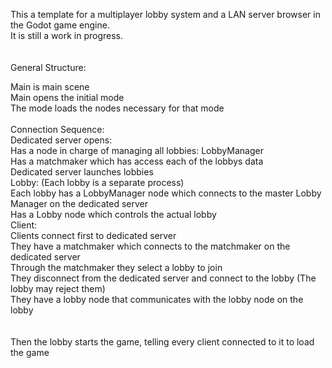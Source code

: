 This a template for a multiplayer lobby system and a LAN server browser in the Godot game engine. <br>
It is still a work in progress.<br><br><br>
General Structure:

Main is main scene <br>
Main opens the initial mode<br>
The mode loads the nodes necessary for that mode<br>
<br>
Connection Sequence:<br>
    Dedicated server opens:<br>
        Has a node in charge of managing all lobbies: LobbyManager<br>
        Has a matchmaker which has access each of the lobbys data <br>
        Dedicated server launches lobbies <br>
    Lobby: (Each lobby is a separate process) <br>
        Each lobby has a LobbyManager node which connects to the master Lobby Manager on the dedicated server <br> 
        Has a Lobby node which controls the actual lobby <br>
    Client: <br>
        Clients connect first to dedicated server <br>
        They have a matchmaker which connects to the matchmaker on the dedicated server <br>
        Through the matchmaker they select a lobby to join <br>
        They disconnect from the dedicated server and connect to the lobby (The lobby may reject them) <br>
        They have a lobby node that communicates with the lobby node on the lobby <br>       
<br>
Then the lobby starts the game, telling every client connected to it to load the game 
        

